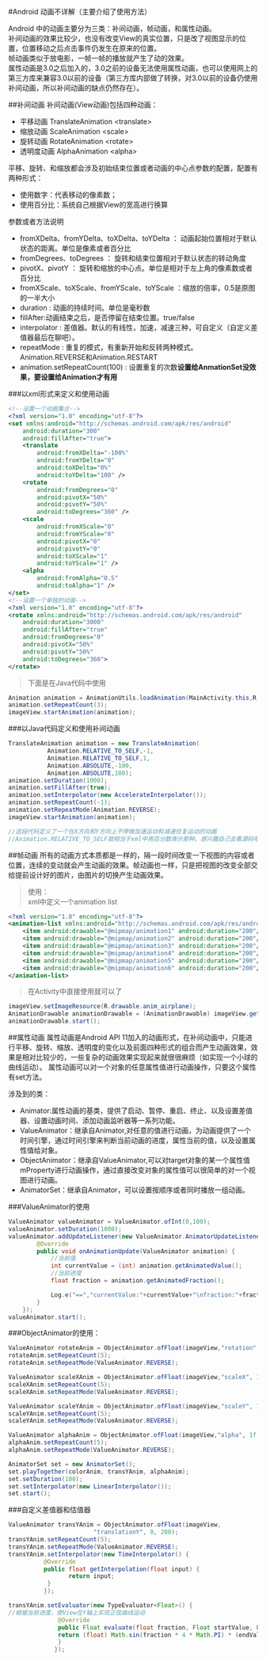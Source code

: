 #Android 动画不详解（主要介绍了使用方法）

Android 中的动画主要分为三类：补间动画，帧动画，和属性动画。  
补间动画的效果比较少，也没有改变View的真实位置，只是改了视图显示的位置，位置移动之后点击事件仍发生在原来的位置。  
帧动画类似于放电影，一帧一帧的播放就产生了动的效果。  
属性动画是3.0之后加入的，3.0之前的设备无法使用属性动画，也可以使用网上的第三方库来兼容3.0以前的设备（第三方库内部做了转换，对3.0以前的设备仍使用补间动画，所以补间动画的缺点仍然存在）。

##补间动画
补间动画(View动画)包括四种动画：

>
- 平移动画 TranslateAnimation \<translate>
- 缩放动画 ScaleAnimation \<scale>
- 旋转动画 RotateAnimation \<rotate>
- 透明度动画 AlphaAnimation \<alpha>


平移、旋转、和缩放都会涉及初始结束位置或者动画的中心点参数的配置，配置有两种形式：
>
- 使用数字：代表移动的像素数；
- 使用百分比：系统自己根据View的宽高进行换算

参数或者方法说明
>
- fromXDelta、fromYDelta、toXDelta、toYDelta ： 动画起始位置相对于默认状态的距离。单位是像素或者百分比   
- fromDegrees、toDegrees ： 旋转和结束位置相对于默认状态的转动角度  
- pivotX、pivotY ： 旋转和缩放的中心点。单位是相对于左上角的像素数或者百分比   
- fromXScale、toXScale、fromYScale、toYScale ：缩放的倍率，0.5是原图的一半大小
- duration : 动画的持续时间。单位是毫秒数
- fillAfter:动画结束之后，是否停留在结束位置。true/false
- interpolator : 差值器。默认的有线性，加速，减速三种，可自定义（自定义差值器最后在聊吧）。
- repeatMode : 重复的模式，有重新开始和反转两种模式。Animation.REVERSE和Animation.RESTART
- animation.setRepeatCount(100) : 设置重复的次数**设置给AnmationSet没效果，要设置给Animation才有用**

###以xml形式来定义和使用动画
>
```xml
<!--设置一个动画集合-->
<?xml version="1.0" encoding="utf-8"?>
<set xmlns:android="http://schemas.android.com/apk/res/android"
    android:duration="300"
    android:fillAfter="true">
    <translate
        android:fromXDelta="-100%"
        android:fromYDelta="0"
        android:toXDelta="0%"
        android:toYDelta="100" />
    <rotate
        android:fromDegrees="0"
        android:pivotX="50%"
        android:pivotY="50%"
        android:toDegrees="360" />
    <scale
        android:fromXScale="0"
        android:fromYScale="0"
        android:pivotX="0"
        android:pivotY="0"
        android:toXScale="1"
        android:toYScale="1" />
    <alpha
        android:fromAlpha="0.5"
        android:toAlpha="1" />
</set>
<!--设置一个单独的动画-->
<?xml version="1.0" encoding="utf-8"?>
<rotate xmlns:android="http://schemas.android.com/apk/res/android"
    android:duration="3000"
    android:fillAfter="true"
    android:fromDegrees="0"
    android:pivotX="50%"
    android:pivotY="50%"
    android:toDegrees="360">
</rotate>
```
>下面是在Java代码中使用
>
```java
Animation animation = AnimationUtils.loadAnimation(MainActivity.this,R.anim.anim_translate);
animation.setRepeatCount(3);
imageView.startAnimation(animation);
```

###以Java代码定义和使用补间动画
```java
TranslateAnimation animation = new TranslateAnimation(
           Animation.RELATIVE_TO_SELF,-1,
           Animation.RELATIVE_TO_SELF,1,
           Animation.ABSOLUTE,-100,
           Animation.ABSOLUTE,100);
animation.setDuration(1000);
animation.setFillAfter(true);
animation.setInterpolator(new AccelerateInterpolator());
animation.setRepeatCount(-1);
animation.setRepeatMode(Animation.REVERSE);
imageView.startAnimation(animation);

//这段代码定义了一个在X方向和Y方向上不停做加速运动和减速往复运动的动画
//Animation.RELATIVE_TO_SELF就相当于xml中用百分数表示那种。感兴趣自己去看源码吧
```


##帧动画
所有的动画方式本质都是一样的，隔一段时间改变一下视图的内容或者位置，连续的变动就会产生动画的效果。帧动画也一样，只是把视图的改变全部交给提前设计好的图片，由图片的切换产生动画效果。

>使用：  
>xml中定义一个animation list
>
```xml
<?xml version="1.0" encoding="utf-8"?>
<animation-list xmlns:android="http://schemas.android.com/apk/res/android">
    <item android:drawable="@mipmap/animation1" android:duration="200"/>
    <item android:drawable="@mipmap/animation2" android:duration="200"/>
    <item android:drawable="@mipmap/animation3" android:duration="200"/>
    <item android:drawable="@mipmap/animation4" android:duration="200"/>
    <item android:drawable="@mipmap/animation5" android:duration="200"/>
    <item android:drawable="@mipmap/animation6" android:duration="200"/>
</animation-list>
```
>
>在Activity中直接使用就可以了
>
```java
imageView.setImageResource(R.drawable.anim_airplane);
AnimationDrawable animationDrawable = (AnimationDrawable) imageView.getDrawable();
animationDrawable.start();
```

##属性动画
属性动画是Android API 11加入的动画形式，在补间动画中，只能进行平移、旋转、缩放、透明度的变化以及前面四种形式的组合而产生动画效果，效果是相对比较少的，一些复杂的动画效果实现起来就很很麻烦（如实现一个小球的曲线运动）。
属性动画可以对一个对象的任意属性值进行动画操作，只要这个属性有set方法。  
>
涉及到的类：
>
- Animator:属性动画的基类，提供了启动、暂停、重启、终止、以及设置差值器、设置动画时间、添加动画监听器等一系列功能。
- ValueAnimator：继承自Animator,对任意的值进行动画，为动画提供了一个时间引擎，通过时间引擎来判断当前动画的进度，属性当前的值，以及设置属性值给对象。
- ObjectAnimator：继承自ValueAnimator,可以对target对象的某一个属性值mProperty进行动画操作，通过直接改变对象的属性值可以很简单的对一个视图进行动画。
- AnimatorSet：继承自Animator，可以设置按顺序或者同时播放一组动画。

###ValueAnimator的使用
```java
ValueAnimator valueAnimator = ValueAnimator.ofInt(0,100);
valueAnimator.setDuration(1000);
valueAnimator.addUpdateListener(new ValueAnimator.AnimatorUpdateListener() {
        @Override
        public void onAnimationUpdate(ValueAnimator animation) {
        	//当前值
            int currentValue = (int) animation.getAnimatedValue();
            //当前进度
            float fraction = animation.getAnimatedFraction();

            Log.e("==","currentValue:"+currentValue+"\nfraction:"+fraction);
        }
    });
valueAnimator.start();
```

###ObjectAnimator的使用：

```java
ValueAnimator rotateAnim = ObjectAnimator.ofFloat(imageView,"rotation", 0, 360);
rotateAnim.setRepeatCount(5);
rotateAnim.setRepeatMode(ValueAnimator.REVERSE);

ValueAnimator scaleXAnim = ObjectAnimator.ofFloat(imageView,"scaleX", 1f, 0.5f, 1f);
scaleXAnim.setRepeatCount(5);
scaleXAnim.setRepeatMode(ValueAnimator.REVERSE);

ValueAnimator scaleYAnim = ObjectAnimator.ofFloat(imageView,"scaleY", 1f, 0.5f, 1f);
scaleYAnim.setRepeatCount(5);
scaleYAnim.setRepeatMode(ValueAnimator.REVERSE);

ValueAnimator alphaAnim = ObjectAnimator.ofFloat(imageView,"alpha", 1f, 0.5f, 1f);
alphaAnim.setRepeatCount(5);
alphaAnim.setRepeatMode(ValueAnimator.REVERSE);

AnimatorSet set = new AnimatorSet();
set.playTogether(colorAnim, transYAnim, alphaAnim);
set.setDuration(100);
set.setInterpolator(new LinearInterpolator());
set.start();
```

###自定义差值器和估值器

```java
ValueAnimator transYAnim = ObjectAnimator.ofFloat(imageView,
                        "translationY", 0, 200);
transYAnim.setRepeatCount(5);
transYAnim.setRepeatMode(ValueAnimator.REVERSE);
transYAnim.setInterpolator(new TimeInterpolator() {
          @Override
          public float getInterpolation(float input) {
                 return input;
           }
          });

transYAnim.setEvaluator(new TypeEvaluator<Float>() {
//根据当前进度，使View在Y轴上实现正弦曲线运动
              @Override
              public Float evaluate(float fraction, Float startValue, Float endValue) {
              return (float) Math.sin(fraction * 4 * Math.PI) * (endValue - startValue);
              }
             });
```

